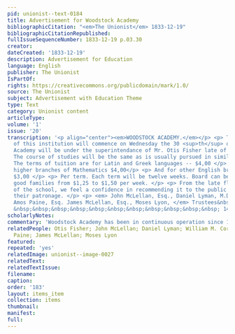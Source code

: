 ```yaml
---
pid: unionist--text-0184
title: Advertisement for Woodstock Academy
bibliographicCitation: "<em>The Unionist</em> 1833-12-19"
bibliographicCitationRepublished: 
fullIssueSequenceNumber: 1833-12-19 p.03.30
creator: 
dateCreated: '1833-12-19'
description: Advertisement for Education
language: English
publisher: The Unionist
IsPartOf: 
rights: https://creativecommons.org/publicdomain/mark/1.0/
source: The Unionist
subject: Advertisement with Education Theme
type: Text
category: Unionist content
articleType: 
volume: '1'
issue: '20'
transcription: '<p align="center"><em>WOODSTOCK ACADEMY.</em></p> <p> The fall term
  of this institution will commence on Wednesday the 30 <sup>th</sup> of Oct. The
  Academy will be under the superintendance of Mr. Otis Fisher late of Brown University.
  The course of studies will be the same as is usually pursued in similar institutions.
  The terms of tuition are for Latin and Greek languages -- $4,00 </p> <p>For the
  higher branches of Mathematics $4,00</p> <p> And for other English branches&nbsp;&nbsp;&nbsp;&nbsp;&nbsp;&nbsp;&nbsp;&nbsp;&nbsp;
  $3,00 </p> <p> Per term. Each term will be twelve weeks. Board can be obtained in
  good families from $1,25 to $1,50 per week. </p> <p> From the late flourishing condition
  of the school, we feel a confidence in recommending it to the public as worthy of
  their patronage. </p> <p> <em> John McLellan, Esq., Daniel Lyman, M.D., W.M. Cornell,
  Amos Paine, Esq. James McLellan, Esq., Moses Lyon, </em> Trustees&nbsp;&nbsp;&nbsp;&nbsp;&nbsp;&nbsp;&nbsp;&nbsp;&nbsp;&nbsp;&nbsp;&nbsp;&nbsp;&nbsp;&nbsp;&nbsp;&nbsp;&nbsp;&nbsp;&nbsp;&nbsp;&nbsp;&nbsp;&nbsp;&nbsp;&nbsp;&nbsp;&nbsp;&nbsp;&nbsp;&nbsp;&nbsp;&nbsp;&nbsp;&nbsp;&nbsp;&nbsp;&nbsp;
  &nbsp;&nbsp;&nbsp;&nbsp;&nbsp;&nbsp;&nbsp;&nbsp;&nbsp;&nbsp;&nbsp; 14 </p> <p></p> '
scholarlyNotes: 
commentary: 'Woodstock Academy has been in continuous operation since 1801; https://www.woodstockacademy.org/about/history '
relatedPeople: Otis Fisher; John McLellan; Daniel Lyman; William M. Cornell; Amos
  Paine; James McLellan; Moses Lyon
featured: 
repeated: 'yes'
relatedImage: unionist--image-0027
relatedText: 
relatedTextIssue: 
filename: 
caption: 
order: '183'
layout: items_item
collection: items
thumbnail: 
manifest: 
full: 
---
```

